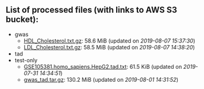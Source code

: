 List of processed files (with links to AWS S3 bucket):
----
  * gwas
    * [HDL_Cholesterol.txt.gz](https://cimr-d.s3.amazonaws.com/gwas/HDL_Cholesterol.txt.gz): 58.6 MiB (updated on *2019-08-07 15:37:30*)
    * [LDL_Cholesterol.txt.gz](https://cimr-d.s3.amazonaws.com/gwas/LDL_Cholesterol.txt.gz): 58.5 MiB (updated on *2019-08-07 14:38:20*)
  * tad
  * test-only
    * [GSE105381.homo_sapiens.HepG2.tad.txt](https://cimr-d.s3.amazonaws.com/test-only/GSE105381.homo_sapiens.HepG2.tad.txt): 61.5 KiB (updated on *2019-07-31 14:34:51*)
    * [gwas_tad.tar.gz](https://cimr-d.s3.amazonaws.com/test-only/gwas_tad.tar.gz): 130.2 MiB (updated on *2019-08-01 14:31:52*)
